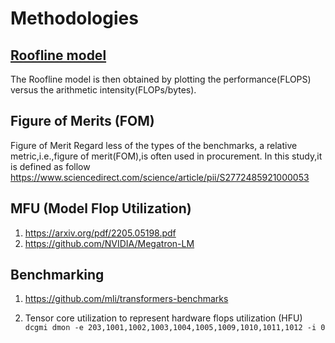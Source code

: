 # Methodologies

## [Roofline model](https://en.wikipedia.org/wiki/Roofline_model)

The Roofline model is then obtained by plotting the performance(FLOPS) versus the arithmetic intensity(FLOPs/bytes).

## Figure of Merits (FOM)
Figure of Merit Regard less of the types of the benchmarks, a relative metric,i.e.,figure of merit(FOM),is often used in procurement. In this study,it is defined as follow
https://www.sciencedirect.com/science/article/pii/S2772485921000053

## MFU (Model Flop Utilization)
1. https://arxiv.org/pdf/2205.05198.pdf
2. https://github.com/NVIDIA/Megatron-LM


## Benchmarking

1. https://github.com/mli/transformers-benchmarks

2. Tensor core utilization to represent hardware flops utilization (HFU)
```dcgmi dmon -e 203,1001,1002,1003,1004,1005,1009,1010,1011,1012 -i 0```
